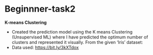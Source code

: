 # Beginnner-task2

**K-means Clustering**
- Created the prediction model using the K means Clustering (Unsupervised ML) where I have predicted the optimum number of clusters and represented it visually.
  From the given ‘Iris’ dataset:
- Data used: https://bit.ly/3kXTdox
